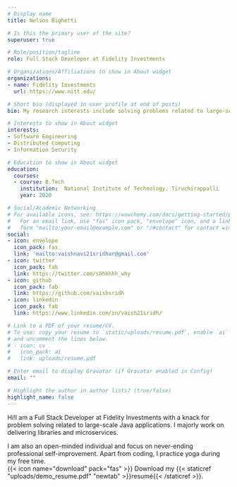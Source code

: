 ```yaml
---
# Display name
title: Nelson Bighetti

# Is this the primary user of the site?
superuser: true

# Role/position/tagline
role: Full Stack Developer at Fidelity Investments

# Organizations/Affiliations to show in About widget
organizations:
- name: Fidelity Investments
  url: https://www.nitt.edu/

# Short bio (displayed in user profile at end of posts)
bio: My research interests include solving problems related to large-scale distributed software systems and developing front-end part of a website.

# Interests to show in About widget
interests:
- Software Engineering 
- Distributed Computing 
- Information Security

# Education to show in About widget
education:
  courses:
  - course: B.Tech
    institution:  National Institute of Technology, Tiruchirappalli
    year: 2020

# Social/Academic Networking
# For available icons, see: https://wowchemy.com/docs/getting-started/page-builder/#icons
#   For an email link, use "fas" icon pack, "envelope" icon, and a link in the
#   form "mailto:your-email@example.com" or "/#contact" for contact widget.
social:
- icon: envelope
  icon_pack: fas
  link: 'mailto:vaishnavi21sridhar@gmail.com'
- icon: twitter
  icon_pack: fab
  link: https://twitter.com/shhhhhh_why
- icon: github
  icon_pack: fab
  link: https://github.com/vaishsridh
- icon: linkedin
  icon_pack: fab
  link: https://www.linkedin.com/in/vaish21sridh/

# Link to a PDF of your resume/CV.
# To use: copy your resume to `static/uploads/resume.pdf`, enable `ai` icons in `params.toml`, 
# and uncomment the lines below.
# - icon: cv
#   icon_pack: ai
#   link: uploads/resume.pdf

# Enter email to display Gravatar (if Gravatar enabled in Config)
email: ""

# Highlight the author in author lists? (true/false)
highlight_name: false
---
```


Hi!I am a Full Stack Developer at Fidelity Investments with a knack for problem solving related to large-scale Java applications. I majorly work on delivering libraries and microservices.

I am also an open-minded individual and focus on never-ending professional self-improvement.
Apart from coding, I practice yoga during my free time.  
{{< icon name="download" pack="fas" >}} Download my {{< staticref "uploads/demo_resume.pdf" "newtab" >}}resumé{{< /staticref >}}.
